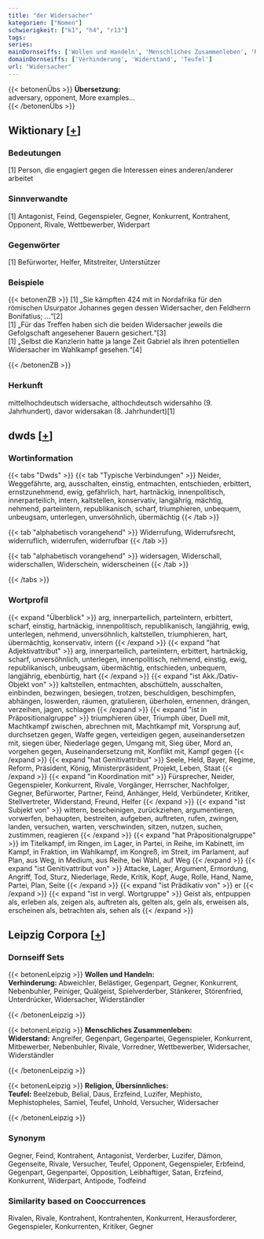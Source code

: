 ```yaml
---
title: "der Widersacher"
kategorien: ["Nomen"]
schwierigkeit: ["k1", "h4", "r13"]
tags:
series:
mainDornseiffs: ['Wollen und Handeln', 'Menschliches Zusammenleben', 'Religion, Übersinnliches']
domainDornseiffs: ['Verhinderung', 'Widerstand', 'Teufel']
url: "Widersacher"
---
```


{{< betonenÜbs >}}
**Übersetzung:**  
adversary, opponent, More examples...  
{{< /betonenÜbs >}}

## Wiktionary [[+](https://de.wiktionary.org/wiki/Widersacher)]

### Bedeutungen
[1] Person, die engagiert gegen die Interessen eines anderen/anderer arbeitet  

### Sinnverwandte
[1] Antagonist, Feind, Gegenspieler, Gegner, Konkurrent, Kontrahent, Opponent, Rivale, Wettbewerber, Widerpart  

### Gegenwörter
[1] Befürworter, Helfer, Mitstreiter, Unterstützer  

### Beispiele
{{< betonenZB >}}
[1] „Sie kämpften 424 mit in Nordafrika für den römischen Usurpator Johannes gegen dessen Widersacher, den Feldherrn Bonifatius; …“[2]  
[1] „Für das Treffen haben sich die beiden Widersacher jeweils die Gefolgschaft angesehener Bauern gesichert.“[3]  
[1] „Selbst die Kanzlerin hatte ja lange Zeit Gabriel als ihren potentiellen Widersacher im Wahlkampf gesehen.“[4]  

{{< /betonenZB >}}
### Herkunft
mittelhochdeutsch widersache, althochdeutsch widersahho (9. Jahrhundert), davor widersakan (8. Jahrhundert)[1]  



## dwds [[+](https://www.dwds.de/wb/Widersacher)]

### Wortinformation
{{< tabs "Dwds" >}}
{{< tab "Typische Verbindungen" >}}
Neider, Weggefährte, arg, ausschalten, einstig, entmachten, entschieden, erbittert, ernstzunehmend, ewig, gefährlich, hart, hartnäckig, innenpolitisch, innerparteilich, intern, kaltstellen, konservativ, langjährig, mächtig, nehmend, parteiintern, republikanisch, scharf, triumphieren, unbequem, unbeugsam, unterlegen, unversöhnlich, übermächtig
{{< /tab >}}

{{< tab "alphabetisch vorangehend" >}}
Widerrufung, Widerrufsrecht, widerruflich, widerrufen, widerrufbar
{{< /tab >}}

{{< tab "alphabetisch vorangehend" >}}
widersagen, Widerschall, widerschallen, Widerschein, widerscheinen
{{< /tab >}}

{{< /tabs >}}

### Wortprofil
{{< expand "Überblick" >}} arg, innerparteilich, parteiintern, erbittert, scharf, einstig, hartnäckig, innenpolitisch, republikanisch, langjährig, ewig, unterlegen, nehmend, unversöhnlich, kaltstellen, triumphieren, hart, übermächtig, konservativ, intern {{< /expand >}}
{{< expand "hat Adjektivattribut" >}} arg, innerparteilich, parteiintern, erbittert, hartnäckig, scharf, unversöhnlich, unterlegen, innenpolitisch, nehmend, einstig, ewig, republikanisch, unbeugsam, übermächtig, entschieden, unbequem, langjährig, ebenbürtig, hart {{< /expand >}}
{{< expand "ist Akk./Dativ-Objekt von" >}} kaltstellen, entmachten, abschütteln, ausschalten, einbinden, bezwingen, besiegen, trotzen, beschuldigen, beschimpfen, abhängen, loswerden, räumen, gratulieren, überholen, ernennen, drängen, verzeihen, jagen, schlagen {{< /expand >}}
{{< expand "ist in Präpositionalgruppe" >}} triumphieren über, Triumph über, Duell mit, Machtkampf zwischen, abrechnen mit, Machtkampf mit, Vorsprung auf, durchsetzen gegen, Waffe gegen, verteidigen gegen, auseinandersetzen mit, siegen über, Niederlage gegen, Umgang mit, Sieg über, Mord an, vorgehen gegen, Auseinandersetzung mit, Konflikt mit, Kampf gegen {{< /expand >}}
{{< expand "hat Genitivattribut" >}} Seele, Held, Bayer, Regime, Reform, Präsident, König, Ministerpräsident, Projekt, Leben, Staat {{< /expand >}}
{{< expand "in Koordination mit" >}} Fürsprecher, Neider, Gegenspieler, Konkurrent, Rivale, Vorgänger, Herrscher, Nachfolger, Gegner, Befürworter, Partner, Feind, Anhänger, Held, Verbündeter, Kritiker, Stellvertreter, Widerstand, Freund, Helfer {{< /expand >}}
{{< expand "ist Subjekt von" >}} wittern, bescheinigen, zurückziehen, argumentieren, vorwerfen, behaupten, bestreiten, aufgeben, auftreten, rufen, zwingen, landen, versuchen, warten, verschwinden, sitzen, nutzen, suchen, zustimmen, reagieren {{< /expand >}}
{{< expand "hat Präpositionalgruppe" >}} im Titelkampf, im Ringen, im Lager, in Partei, in Reihe, im Kabinett, im Kampf, in Fraktion, im Wahlkampf, im Kongreß, im Streit, im Parlament, auf Plan, aus Weg, in Medium, aus Reihe, bei Wahl, auf Weg {{< /expand >}}
{{< expand "ist Genitivattribut von" >}} Attacke, Lager, Argument, Ermordung, Angriff, Tod, Sturz, Niederlage, Rede, Kritik, Kopf, Auge, Rolle, Hand, Name, Partei, Plan, Seite {{< /expand >}}
{{< expand "ist Prädikativ von" >}} er {{< /expand >}}
{{< expand "ist in vergl. Wortgruppe" >}} Geist als, entpuppen als, erleben als, zeigen als, auftreten als, gelten als, geln als, erweisen als, erscheinen als, betrachten als, sehen als {{< /expand >}}

## Leipzig Corpora [[+](https://corpora.uni-leipzig.de/en/res?word=Widersacher&corpusId=deu_newscrawl-public_2018)]

### Dornseiff Sets
{{< betonenLeipzig >}}
**Wollen und Handeln:**  
**Verhinderung:** Abweichler, Belästiger, Gegenpart, Gegner, Konkurrent, Nebenbuhler, Peiniger, Quälgeist, Spielverderber, Stänkerer, Störenfried, Unterdrücker, Widersacher, Widerständler  

{{< /betonenLeipzig >}}


{{< betonenLeipzig >}}
**Menschliches Zusammenleben:**  
**Widerstand:** Angreifer, Gegenpart, Gegenpartei, Gegenspieler, Konkurrent, Mitbewerber, Nebenbuhler, Rivale, Vorredner, Wettbewerber, Widersacher, Widerständler  

{{< /betonenLeipzig >}}


{{< betonenLeipzig >}}
**Religion, Übersinnliches:**  
**Teufel:** Beelzebub, Belial, Daus, Erzfeind, Luzifer, Mephisto, Mephistopheles, Samiel, Teufel, Unhold, Versucher, Widersacher  

{{< /betonenLeipzig >}}

### Synonym
Gegner, Feind, Kontrahent, Antagonist, Verderber, Luzifer, Dämon, Gegenseite, Rivale, Versucher, Teufel, Opponent, Gegenspieler, Erbfeind, Gegenpart, Gegenpartei, Opposition, Leibhaftiger, Satan, Erzfeind, Konkurrent, Widerpart, Antipode, Todfeind


### Similarity based on Cooccurrences
Rivalen, Rivale, Kontrahent, Kontrahenten, Konkurrent, Herausforderer, Gegenspieler, Konkurrenten, Kritiker, Gegner

